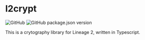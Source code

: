 # l2crypt

![GitHub](https://img.shields.io/github/license/jason-yang/l2crypt)
![GitHub package.json version](https://img.shields.io/github/package-json/v/jason-yang/l2crypt)

This is a crytography library for Lineage 2, written in Typescript.
